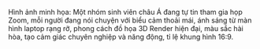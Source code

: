 Hình ảnh minh họa: Một nhóm sinh viên châu Á đang tự tin tham gia họp Zoom, mỗi người đang nói chuyện với biểu cảm thoải mái, ánh sáng từ màn hình laptop rạng rỡ, phong cách đồ họa 3D Render hiện đại, màu sắc hài hòa, tạo cảm giác chuyên nghiệp và năng động, tỉ lệ khung hình 16:9.